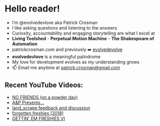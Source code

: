 # Hello reader!  
- I’m @evolvedevlove aka Patrick Crosman  
- I like asking questions and listening to the answers
- Curiosity, accountability and engaging storytelling are what I excel at
- **Living Toolshed** - **Perpetual Motion Machine** - **The Shakespeare of Automation**
- patrickcrosman.com and previously ➡️ [evolvedevolve](https://www.github.com/evolvedevolve)
- __evolvedevlove__ is a meaningful palindrome
- My love for development evolves as my understanding grows
- 📫 Email me anytime at patrick.crosman@gmail.com

## Recent YouTube Videos:

<!-- YOUTUBE:START -->
- [NO FRIENDS &lpar;on a powder day&rpar;](https://www.youtube.com/watch?v=5L58-RBB4Bk)
- [A&amp;P Presents...](https://www.youtube.com/watch?v=iPxYw_iG48o)
- [land_scrape feedback and discussion](https://www.youtube.com/watch?v=e7rZ24X8osA)
- [forgotten freshies &lpar;2018&rpar;](https://www.youtube.com/watch?v=hdI1SZaWIig)
- [GETTIN&#39; EM FRESHIES VI](https://www.youtube.com/watch?v=CEdkFvnIMEc)
<!-- YOUTUBE:END -->

<!---
evolvedevlove/evolvedevlove is a ✨ special ✨ repository because its `README.md` (this file) appears on Patrick's GitHub profile.
You can learn a lot if you read the comments.
--->

